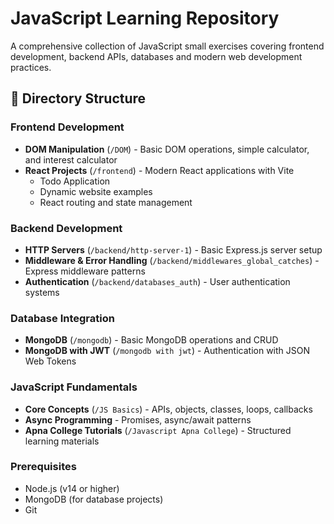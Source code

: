 # JavaScript Learning Repository

A comprehensive collection of JavaScript small exercises covering frontend development, backend APIs, databases and modern web development practices.

## 📁 Directory Structure

### Frontend Development
- **DOM Manipulation** (`/DOM`) - Basic DOM operations, simple calculator, and interest calculator
- **React Projects** (`/frontend`) - Modern React applications with Vite
  - Todo Application
  - Dynamic website examples
  - React routing and state management

### Backend Development
- **HTTP Servers** (`/backend/http-server-1`) - Basic Express.js server setup
- **Middleware & Error Handling** (`/backend/middlewares_global_catches`) - Express middleware patterns
- **Authentication** (`/backend/databases_auth`) - User authentication systems

### Database Integration
- **MongoDB** (`/mongodb`) - Basic MongoDB operations and CRUD
- **MongoDB with JWT** (`/mongodb with jwt`) - Authentication with JSON Web Tokens

### JavaScript Fundamentals
- **Core Concepts** (`/JS Basics`) - APIs, objects, classes, loops, callbacks
- **Async Programming** - Promises, async/await patterns
- **Apna College Tutorials** (`/Javascript Apna College`) - Structured learning materials

### Prerequisites

- Node.js (v14 or higher)
- MongoDB (for database projects)
- Git

